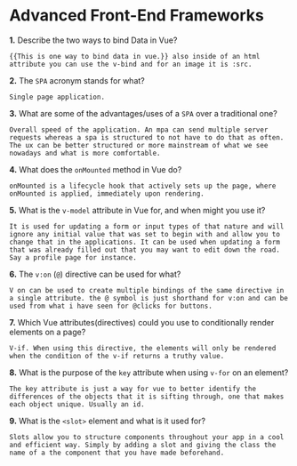 # Advanced Front-End Frameworks


**1.** Describe the two ways to bind Data in Vue?
<!-- enter you answer in the space below -->
```
{{This is one way to bind data in vue.}} also inside of an html attribute you can use the v-bind and for an image it is :src.
```

**2.** The `SPA` acronym stands for what?
<!-- enter you answer in the space below -->
```
Single page application.
```
**3.** What are some of the advantages/uses of a `SPA` over a traditional one?
<!-- enter you answer in the space below -->
```
Overall speed of the application. An mpa can send multiple server requests whereas a spa is structured to not have to do that as often. The ux can be better structured or more mainstream of what we see nowadays and what is more comfortable. 
```
**4.** What does the `onMounted` method in Vue do?
<!-- enter you answer in the space below -->
```
onMounted is a lifecycle hook that actively sets up the page, where onMounted is applied, immediately upon rendering.
```
**5.** What is the `v-model` attribute in Vue for, and when might you use it?
<!-- enter you answer in the space below -->
```
It is used for updating a form or input types of that nature and will ignore any initial value that was set to begin with and allow you to change that in the applications. It can be used when updating a form that was already filled out that you may want to edit down the road. Say a profile page for instance. 
```
**6.** The `v:on` (`@`) directive can be used for what?
<!-- enter you answer in the space below -->
```
V on can be used to create multiple bindings of the same directive in a single attribute. the @ symbol is just shorthand for v:on and can be used from what i have seen for @clicks for buttons. 
```
**7.** Which Vue attributes(directives) could you use to conditionally render elements on a page?
<!-- enter you answer in the space below -->
```
V-if. When using this directive, the elements will only be rendered when the condition of the v-if returns a truthy value. 
```
**8.** What is the purpose of the `key` attribute when using `v-for` on an element?
<!-- enter you answer in the space below -->
```
The key attribute is just a way for vue to better identify the differences of the objects that it is sifting through, one that makes each object unique. Usually an id. 
```
**9.** What is the `<slot>` element and what is it used for?
<!-- enter you answer in the space below -->
```
Slots allow you to structure components throughout your app in a cool and efficient way. Simply by adding a slot and giving the class the name of a the component that you have made beforehand.
```